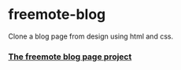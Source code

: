 # freemote-blog
Clone a blog page from design using html and css.
### [The freemote blog page project](https://robert-dor.github.io/freemote-blog/)
